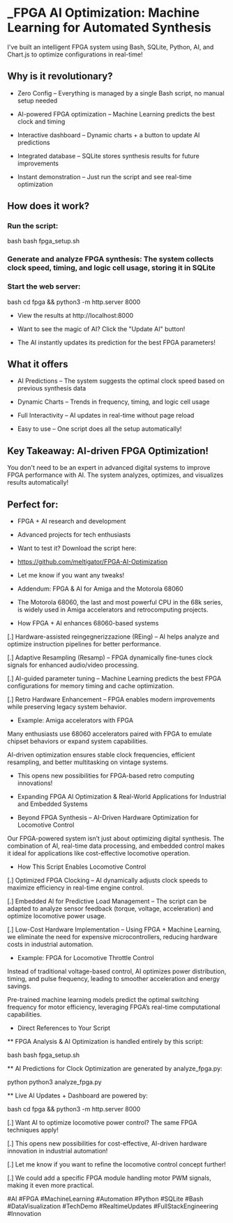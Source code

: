 # ___FPGA AI Optimization: Machine Learning for Automated Synthesis__

I've built an intelligent FPGA system using Bash, SQLite, Python, AI, and Chart.js to optimize configurations in real-time!

## Why is it revolutionary?

* Zero Config – Everything is managed by a single Bash script, no manual setup needed 

* AI-powered FPGA optimization – Machine Learning predicts the best clock and timing 

* Interactive dashboard – Dynamic charts + a button to update AI predictions 

* Integrated database – SQLite stores synthesis results for future improvements 

* Instant demonstration – Just run the script and see real-time optimization



## How does it work?

### Run the script:

bash
bash fpga_setup.sh

### Generate and analyze FPGA synthesis: The system collects clock speed, timing, and logic cell usage, storing it in SQLite 

### Start the web server:

bash
cd fpga && python3 -m http.server 8000
* View the results at http://localhost:8000 

* Want to see the magic of AI? Click the "Update AI" button! 
* The AI instantly updates its prediction for the best FPGA parameters!


## What it offers

* AI Predictions – The system suggests the optimal clock speed based on previous synthesis data 

* Dynamic Charts – Trends in frequency, timing, and logic cell usage 

* Full Interactivity – AI updates in real-time without page reload 

* Easy to use – One script does all the setup automatically!



## Key Takeaway: AI-driven FPGA Optimization!


You don't need to be an expert in advanced digital systems to improve FPGA performance with AI. The system analyzes, optimizes, and visualizes results automatically!


## Perfect for: 


* FPGA + AI research and development

* Advanced projects for tech enthusiasts

* Want to test it? Download the script here: 
* https://github.com/meltigator/FPGA-AI-Optimization

* Let me know if you want any tweaks! 

* Addendum: FPGA & AI for Amiga and the Motorola 68060

* The Motorola 68060, the last and most powerful CPU in the 68k series, is widely used in Amiga accelerators and retrocomputing projects.

* How FPGA + AI enhances 68060-based systems

[.] Hardware-assisted reingegnerizzazione (REing) – AI helps analyze and optimize instruction pipelines for better performance. 

[.] Adaptive Resampling (Resamp) – FPGA dynamically fine-tunes clock signals for enhanced audio/video processing. 

[.] AI-guided parameter tuning – Machine Learning predicts the best FPGA configurations for memory timing and cache optimization. 

[.] Retro Hardware Enhancement – FPGA enables modern improvements while preserving legacy system behavior.



* Example: Amiga accelerators with FPGA



Many enthusiasts use 68060 accelerators paired with FPGA to emulate chipset behaviors or expand system capabilities.


AI-driven optimization ensures stable clock frequencies, efficient resampling, and better multitasking on vintage systems.


* This opens new possibilities for FPGA-based retro computing innovations! 


* Expanding FPGA AI Optimization & Real-World Applications for Industrial and Embedded Systems

* Beyond FPGA Synthesis – AI-Driven Hardware Optimization for Locomotive Control

Our FPGA-powered system isn’t just about optimizing digital synthesis. The combination of AI, real-time data processing, and embedded control makes it ideal for applications like cost-effective locomotive operation.

* How This Script Enables Locomotive Control

[.] Optimized FPGA Clocking – AI dynamically adjusts clock speeds to maximize efficiency in real-time engine control. 

[.] Embedded AI for Predictive Load Management – The script can be adapted to analyze sensor feedback (torque, voltage, acceleration) and optimize locomotive power usage. 

[.] Low-Cost Hardware Implementation – Using FPGA + Machine Learning, we eliminate the need for expensive microcontrollers, reducing hardware costs in industrial automation.


* Example: FPGA for Locomotive Throttle Control

Instead of traditional voltage-based control, AI optimizes power distribution, timing, and pulse frequency, leading to smoother acceleration and energy savings.

Pre-trained machine learning models predict the optimal switching frequency for motor efficiency, leveraging FPGA’s real-time computational capabilities.

* Direct References to Your Script

** FPGA Analysis & AI Optimization is handled entirely by this script:

bash
bash fpga_setup.sh

** AI Predictions for Clock Optimization are generated by analyze_fpga.py:

python
python3 analyze_fpga.py

** Live AI Updates + Dashboard are powered by:

bash
cd fpga && python3 -m http.server 8000

[.] Want AI to optimize locomotive power control? The same FPGA techniques apply!

[.] This opens new possibilities for cost-effective, AI-driven hardware innovation in industrial automation! 

[.] Let me know if you want to refine the locomotive control concept further! 

[.] We could add a specific FPGA module handling motor PWM signals, making it even more practical.



#AI #FPGA #MachineLearning #Automation #Python #SQLite #Bash #DataVisualization #TechDemo #RealtimeUpdates #FullStackEngineering #Innovation 
